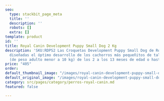 ```yaml
---
seo:
  type: stackbit_page_meta
  title: ''
  description: ''
  robots: []
  extra: []
template: product
id: ''
title: Royal Canin Development Puppy Small Dog 2 Kg
description: 'SKU:RDPS2 Las Croquetas Development Puppy Small Dog de Royal Canin están
  diseñadas el óptimo desarrollo de los cachorros más pequeñitos de talla chiquita
  (de peso adulto menor a 10 kg) de los 2 a los 13 meses de edad o hasta la esterilización. '
price: "405"
order: 
default_thumbnail_image: "/images/royal-canin-development-puppy-small-dog.jpg"
default_original_image: "/images/royal-canin-development-puppy-small-dog.jpg"
category: src/pages/category/perros-royal-canin.md
featured: false

---
```

